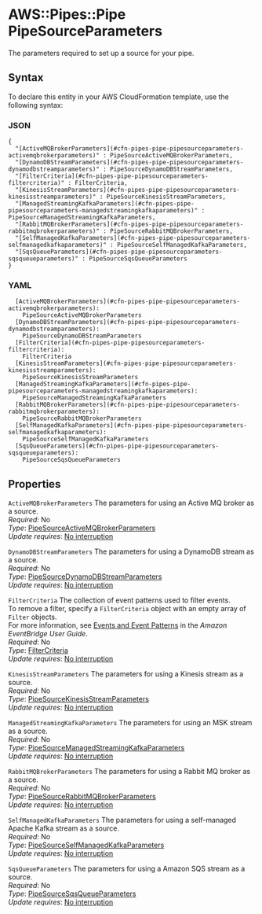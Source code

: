 # AWS::Pipes::Pipe PipeSourceParameters<a name="aws-properties-pipes-pipe-pipesourceparameters"></a>

The parameters required to set up a source for your pipe\.

## Syntax<a name="aws-properties-pipes-pipe-pipesourceparameters-syntax"></a>

To declare this entity in your AWS CloudFormation template, use the following syntax:

### JSON<a name="aws-properties-pipes-pipe-pipesourceparameters-syntax.json"></a>

```
{
  "[ActiveMQBrokerParameters](#cfn-pipes-pipe-pipesourceparameters-activemqbrokerparameters)" : PipeSourceActiveMQBrokerParameters,
  "[DynamoDBStreamParameters](#cfn-pipes-pipe-pipesourceparameters-dynamodbstreamparameters)" : PipeSourceDynamoDBStreamParameters,
  "[FilterCriteria](#cfn-pipes-pipe-pipesourceparameters-filtercriteria)" : FilterCriteria,
  "[KinesisStreamParameters](#cfn-pipes-pipe-pipesourceparameters-kinesisstreamparameters)" : PipeSourceKinesisStreamParameters,
  "[ManagedStreamingKafkaParameters](#cfn-pipes-pipe-pipesourceparameters-managedstreamingkafkaparameters)" : PipeSourceManagedStreamingKafkaParameters,
  "[RabbitMQBrokerParameters](#cfn-pipes-pipe-pipesourceparameters-rabbitmqbrokerparameters)" : PipeSourceRabbitMQBrokerParameters,
  "[SelfManagedKafkaParameters](#cfn-pipes-pipe-pipesourceparameters-selfmanagedkafkaparameters)" : PipeSourceSelfManagedKafkaParameters,
  "[SqsQueueParameters](#cfn-pipes-pipe-pipesourceparameters-sqsqueueparameters)" : PipeSourceSqsQueueParameters
}
```

### YAML<a name="aws-properties-pipes-pipe-pipesourceparameters-syntax.yaml"></a>

```
  [ActiveMQBrokerParameters](#cfn-pipes-pipe-pipesourceparameters-activemqbrokerparameters):
    PipeSourceActiveMQBrokerParameters
  [DynamoDBStreamParameters](#cfn-pipes-pipe-pipesourceparameters-dynamodbstreamparameters):
    PipeSourceDynamoDBStreamParameters
  [FilterCriteria](#cfn-pipes-pipe-pipesourceparameters-filtercriteria):
    FilterCriteria
  [KinesisStreamParameters](#cfn-pipes-pipe-pipesourceparameters-kinesisstreamparameters):
    PipeSourceKinesisStreamParameters
  [ManagedStreamingKafkaParameters](#cfn-pipes-pipe-pipesourceparameters-managedstreamingkafkaparameters):
    PipeSourceManagedStreamingKafkaParameters
  [RabbitMQBrokerParameters](#cfn-pipes-pipe-pipesourceparameters-rabbitmqbrokerparameters):
    PipeSourceRabbitMQBrokerParameters
  [SelfManagedKafkaParameters](#cfn-pipes-pipe-pipesourceparameters-selfmanagedkafkaparameters):
    PipeSourceSelfManagedKafkaParameters
  [SqsQueueParameters](#cfn-pipes-pipe-pipesourceparameters-sqsqueueparameters):
    PipeSourceSqsQueueParameters
```

## Properties<a name="aws-properties-pipes-pipe-pipesourceparameters-properties"></a>

`ActiveMQBrokerParameters` <a name="cfn-pipes-pipe-pipesourceparameters-activemqbrokerparameters"></a>
The parameters for using an Active MQ broker as a source\.  
_Required_: No  
_Type_: [PipeSourceActiveMQBrokerParameters](aws-properties-pipes-pipe-pipesourceactivemqbrokerparameters.md)  
_Update requires_: [No interruption](https://docs.aws.amazon.com/AWSCloudFormation/latest/UserGuide/using-cfn-updating-stacks-update-behaviors.html#update-no-interrupt)

`DynamoDBStreamParameters` <a name="cfn-pipes-pipe-pipesourceparameters-dynamodbstreamparameters"></a>
The parameters for using a DynamoDB stream as a source\.  
_Required_: No  
_Type_: [PipeSourceDynamoDBStreamParameters](aws-properties-pipes-pipe-pipesourcedynamodbstreamparameters.md)  
_Update requires_: [No interruption](https://docs.aws.amazon.com/AWSCloudFormation/latest/UserGuide/using-cfn-updating-stacks-update-behaviors.html#update-no-interrupt)

`FilterCriteria` <a name="cfn-pipes-pipe-pipesourceparameters-filtercriteria"></a>
The collection of event patterns used to filter events\.  
To remove a filter, specify a `FilterCriteria` object with an empty array of `Filter` objects\.  
For more information, see [Events and Event Patterns](https://docs.aws.amazon.com/eventbridge/latest/userguide/eventbridge-and-event-patterns.html) in the _Amazon EventBridge User Guide_\.  
_Required_: No  
_Type_: [FilterCriteria](aws-properties-pipes-pipe-filtercriteria.md)  
_Update requires_: [No interruption](https://docs.aws.amazon.com/AWSCloudFormation/latest/UserGuide/using-cfn-updating-stacks-update-behaviors.html#update-no-interrupt)

`KinesisStreamParameters` <a name="cfn-pipes-pipe-pipesourceparameters-kinesisstreamparameters"></a>
The parameters for using a Kinesis stream as a source\.  
_Required_: No  
_Type_: [PipeSourceKinesisStreamParameters](aws-properties-pipes-pipe-pipesourcekinesisstreamparameters.md)  
_Update requires_: [No interruption](https://docs.aws.amazon.com/AWSCloudFormation/latest/UserGuide/using-cfn-updating-stacks-update-behaviors.html#update-no-interrupt)

`ManagedStreamingKafkaParameters` <a name="cfn-pipes-pipe-pipesourceparameters-managedstreamingkafkaparameters"></a>
The parameters for using an MSK stream as a source\.  
_Required_: No  
_Type_: [PipeSourceManagedStreamingKafkaParameters](aws-properties-pipes-pipe-pipesourcemanagedstreamingkafkaparameters.md)  
_Update requires_: [No interruption](https://docs.aws.amazon.com/AWSCloudFormation/latest/UserGuide/using-cfn-updating-stacks-update-behaviors.html#update-no-interrupt)

`RabbitMQBrokerParameters` <a name="cfn-pipes-pipe-pipesourceparameters-rabbitmqbrokerparameters"></a>
The parameters for using a Rabbit MQ broker as a source\.  
_Required_: No  
_Type_: [PipeSourceRabbitMQBrokerParameters](aws-properties-pipes-pipe-pipesourcerabbitmqbrokerparameters.md)  
_Update requires_: [No interruption](https://docs.aws.amazon.com/AWSCloudFormation/latest/UserGuide/using-cfn-updating-stacks-update-behaviors.html#update-no-interrupt)

`SelfManagedKafkaParameters` <a name="cfn-pipes-pipe-pipesourceparameters-selfmanagedkafkaparameters"></a>
The parameters for using a self\-managed Apache Kafka stream as a source\.  
_Required_: No  
_Type_: [PipeSourceSelfManagedKafkaParameters](aws-properties-pipes-pipe-pipesourceselfmanagedkafkaparameters.md)  
_Update requires_: [No interruption](https://docs.aws.amazon.com/AWSCloudFormation/latest/UserGuide/using-cfn-updating-stacks-update-behaviors.html#update-no-interrupt)

`SqsQueueParameters` <a name="cfn-pipes-pipe-pipesourceparameters-sqsqueueparameters"></a>
The parameters for using a Amazon SQS stream as a source\.  
_Required_: No  
_Type_: [PipeSourceSqsQueueParameters](aws-properties-pipes-pipe-pipesourcesqsqueueparameters.md)  
_Update requires_: [No interruption](https://docs.aws.amazon.com/AWSCloudFormation/latest/UserGuide/using-cfn-updating-stacks-update-behaviors.html#update-no-interrupt)
